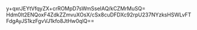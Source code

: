 y+qxrJEYtVfqyZX+crROMpD7sWmSseIAQ/kCZMrMuSQ=
Hdm0lt2ENQoxF4ZdkZZmvuXOsX/cSx8cuDFDXc92rpU237NYzksHSWLvFTFdgAyJS1kzFgvVJ1kfo8JtHw0qlQ==
